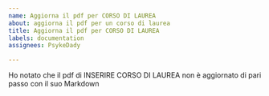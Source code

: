 ```yaml
---
name: Aggiorna il pdf per CORSO DI LAUREA
about: aggiorna il pdf per un corso di laurea
title: Aggiorna il pdf per CORSO DI LAUREA
labels: documentation
assignees: PsykeDady

---
```


Ho notato che il pdf di INSERIRE CORSO DI LAUREA non è aggiornato di pari passo con il suo Markdown
